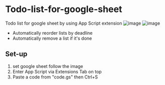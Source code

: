 # Todo-list-for-google-sheet

Todo list for google sheet by using App Script extension
![image](https://github.com/user-attachments/assets/85586dd0-bf4e-4843-98d4-d95529e8ab47)
![image](https://github.com/user-attachments/assets/a8928f7d-dc55-441f-ba6d-8ca35e681437)

- Automatically reorder lists by deadline
- Automatically remove a list if it's done

## Set-up

1. set google sheet follow the image
2. Enter App Script via Extensions Tab on top
3. Paste a code from "code.gs" then Ctrl+S
